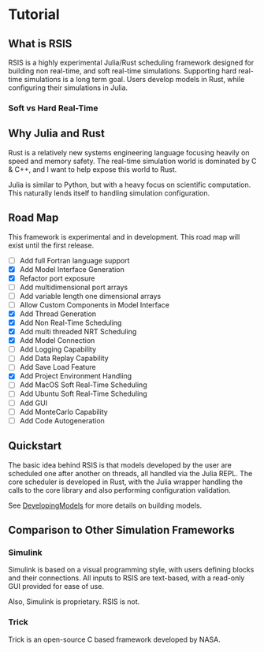 # Tutorial

## What is RSIS
RSIS is a highly experimental Julia/Rust scheduling framework designed for building non real-time, and soft real-time simulations. Supporting hard real-time simulations is a long term goal. Users develop models in Rust, while configuring their simulations in Julia.

### Soft vs Hard Real-Time


## Why Julia and Rust
Rust is a relatively new systems engineering language focusing heavily on speed and memory safety. The real-time simulation world is dominated by C & C++, and I want to help expose this world to Rust.

Julia is similar to Python, but with a heavy focus on scientific computation. This naturally lends itself to handling simulation configuration.

## Road Map
This framework is experimental and in development. This road map will exist until the first release.
- [ ] Add full Fortran language support
- [x] Add Model Interface Generation
- [x] Refactor port exposure
- [ ] Add multidimensional port arrays
- [ ] Add variable length one dimensional arrays
- [ ] Allow Custom Components in Model Interface
- [x] Add Thread Generation
- [x] Add Non Real-Time Scheduling
- [x] Add multi threaded NRT Scheduling
- [x] Add Model Connection
- [ ] Add Logging Capability
- [ ] Add Data Replay Capability
- [ ] Add Save Load Feature
- [x] Add Project Environment Handling
- [ ] Add MacOS Soft Real-Time Scheduling
- [ ] Add Ubuntu Soft Real-Time Scheduling
- [ ] Add GUI
- [ ] Add MonteCarlo Capability
- [ ] Add Code Autogeneration

## Quickstart
The basic idea behind RSIS is that models developed by the user are scheduled one after another on threads, all handled via the Julia REPL. The core scheduler is developed in Rust, with the Julia wrapper handling the calls to the core library and also performing configuration validation.

See [DevelopingModels](DevelopingModels.md) for more details on building models.

## Comparison to Other Simulation Frameworks
### Simulink
Simulink is based on a visual programming style, with users defining blocks and their connections. All inputs to RSIS are text-based, with a read-only GUI provided for ease of use.

Also, Simulink is proprietary. RSIS is not.

### Trick
Trick is an open-source C based framework developed by NASA.
